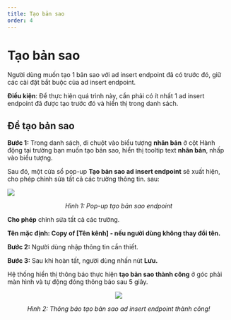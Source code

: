 ```yaml
---
title: Tạo bản sao
order: 4
---
```

# Tạo bản sao
Người dùng muốn tạo 1 bản sao với ad insert endpoint đã có trước đó, giữ các cài đặt bắt buộc của ad insert endpoint.

**Điều kiện**: Để thực hiện quá trình này, cần phải có ít nhất 1 ad insert endpoint đã được tạo trước đó và hiển thị trong danh sách.

## Để tạo bản sao
**Bước 1:** Trong danh sách, di chuột vào biểu tượng **nhân bản** ở cột Hành động tại trường bạn muốn tạo bản sao, hiển thị tooltip text **nhân bản**, nhấp vào biểu tượng.

Sau đó, một cửa sổ pop-up **Tạo bản sao ad insert endpoint** sẽ xuất hiện, cho phép chỉnh sửa tất cả các trường thông tin. sau:

![](/images/dai/pop-up-duplicate-endpoint.png)

  <center>

  *Hình 1: Pop-up tạo bản sao endpoint*

  </center>

**Cho phép** chỉnh sửa tất cả các trường.

**Tên mặc định: Copy of [Tên kênh] - nếu người dùng không thay đổi tên.**

**Bước 2:** Người dùng nhập thông tin cần thiết.

**Bước 3:** Sau khi hoàn tất, người dùng nhấn nút **Lưu.**

Hệ thống hiển thị thông báo thực hiện **tạo bản sao thành công** ở góc phải màn hình và tự động đóng thông báo sau 5 giây.

 <center>

 ![](/images/dai/success-duplicate.png)

*Hình 2: Thông báo tạo bản sao ad insert endpoint thành công!*

</center>
